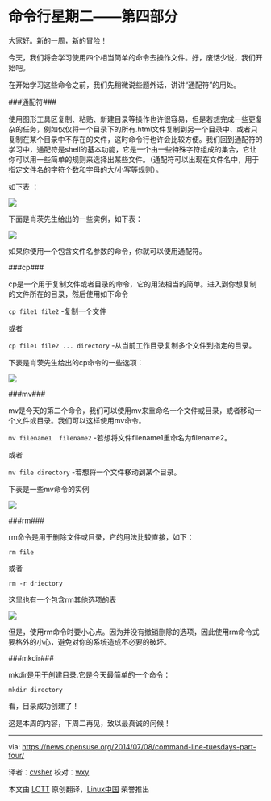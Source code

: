 命令行星期二——第四部分
===================

大家好。新的一周，新的冒险！

今天，我们将会学习使用四个相当简单的命令去操作文件。好，废话少说，我们开始吧。

在开始学习这些命令之前，我们先稍微说些题外话，讲讲“通配符”的用处。

###通配符###

使用图形工具区复制、粘贴、新建目录等操作也许很容易，但是若想完成一些更复杂的任务，例如仅仅将一个目录下的所有.html文件复制到另一个目录中、或者只复制在某个目录中不存在的文件，这时命令行也许会比较方便。我们回到通配符的学习中，通配符是shell的基本功能，它是一个由一些特殊字符组成的集合，它让你可以用一些简单的规则来选择出某些文件。（通配符可以出现在文件名中，用于指定文件名的字符个数和字母的大/小写等规则）。

如下表 ：

![](https://news.opensuse.org/wp-content/uploads/2014/07/Screenshot-08.-07.-2014-125946.png)

下面是肖茨先生给出的一些实例，如下表： 

![](https://news.opensuse.org/wp-content/uploads/2014/07/Screenshot-08.-07.-2014-125959.png)

如果你使用一个包含文件名参数的命令，你就可以使用通配符。	

###cp###

cp是一个用于复制文件或者目录的命令，它的用法相当的简单。进入到你想复制的文件所在的目录，然后使用如下命令

`cp file1 file2` -复制一个文件

或者

`cp file1 file2 ... directory` -从当前工作目录复制多个文件到指定的目录。

下表是肖茨先生给出的cp命令的一些选项：

![](https://news.opensuse.org/wp-content/uploads/2014/07/Screenshot-08.-07.-2014-134248.png)

###mv###

mv是今天的第二个命令，我们可以使用mv来重命名一个文件或目录，或者移动一个文件或目录。我们可以这样使用mv命令。

`mv filename1  filename2` -若想将文件filename1重命名为filename2。

或者

`mv file directory` -若想将一个文件移动到某个目录。

下表是一些mv命令的实例

![](https://news.opensuse.org/wp-content/uploads/2014/07/Screenshot-08.-07.-2014-133515.png)

###rm###

rm命令是用于删除文件或目录，它的用法比较直接，如下：

`rm file`

或者

`rm -r driectory`

这里也有一个包含rm其他选项的表

![](https://news.opensuse.org/wp-content/uploads/2014/07/Screenshot-08.-07.-2014-133529.png)

但是，使用rm命令时要小心点。因为并没有撤销删除的选项，因此使用rm命令式要格外的小心，避免对你的系统造成不必要的破坏。

###mkdir###

mkdir是用于创建目录.它是今天最简单的一个命令：

`mkdir directory`

看，目录成功创建了！

这是本周的内容，下周二再见，致以最真诚的问候！

-------------------------------------------------------------------------
via: https://news.opensuse.org/2014/07/08/command-line-tuesdays-part-four/

译者：[cvsher](https://github.com/cvsher) 校对：[wxy](https://github.com/wxy)

本文由 [LCTT](https://github.com/LCTT/TranslateProject) 原创翻译，[Linux中国](http://linux.cn/) 荣誉推出
